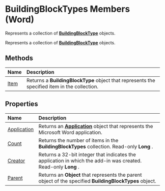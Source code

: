 
# BuildingBlockTypes Members (Word)
Represents a collection of  **[BuildingBlockType](e4f971da-f052-b6a2-db40-2f4cd0cfd6be.md)** objects.

Represents a collection of  **[BuildingBlockType](e4f971da-f052-b6a2-db40-2f4cd0cfd6be.md)** objects.


## Methods



|**Name**|**Description**|
|:-----|:-----|
|[Item](bb9c6d75-2ea0-da96-8207-dbce2b737161.md)|Returns a  **BuildingBlockType** object that represents the specified item in the collection.|

## Properties



|**Name**|**Description**|
|:-----|:-----|
|[Application](ff3bd27e-207a-738f-755f-c7b95878a543.md)|Returns an  **[Application](d1cf6f8f-4e88-bf01-93b4-90a83f79cb44.md)** object that represents the Microsoft Word application.|
|[Count](72fdde8a-94e0-5228-e3d7-4faffdcbc55b.md)|Returns the number of items in the  **BuildingBlockTypes** collection. Read-only **Long** .|
|[Creator](e8b9c1b2-542e-9f9b-8100-51c82d886eea.md)|Returns a 32-bit integer that indicates the application in which the add-in was created. Read-only  **Long** .|
|[Parent](a41190b8-1168-182d-c345-2b37a9d9857a.md)|Returns an  **Object** that represents the parent object of the specified **BuildingBlockTypes** object.|

